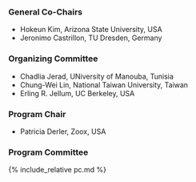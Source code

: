 ### General Co-Chairs
- Hokeun Kim, Arizona State University, USA
- Jeronimo Castrillon, TU Dresden, Germany

### Organizing Committee
- Chadlia Jerad, UNiversity of Manouba, Tunisia
- Chung-Wei Lin, National Taiwan University, Taiwan
- Erling R. Jellum, UC Berkeley, USA

### Program Chair
- Patricia Derler, Zoox, USA

### Program Committee
{% include_relative pc.md %}